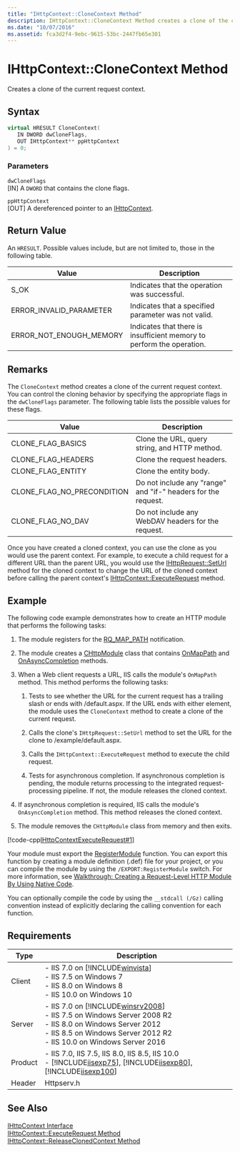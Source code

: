 ```yaml
---
title: "IHttpContext::CloneContext Method"
description: IHttpContext::CloneContext Method creates a clone of the current request context.
ms.date: "10/07/2016"
ms.assetid: fca3d2f4-9ebc-9615-53bc-2447fb65e301
---
```

# IHttpContext::CloneContext Method
Creates a clone of the current request context.  
  
## Syntax  
  
```cpp  
virtual HRESULT CloneContext(  
   IN DWORD dwCloneFlags,  
   OUT IHttpContext** ppHttpContext  
) = 0;  
```  
  
### Parameters  
 `dwCloneFlags`  
 [IN] A `DWORD` that contains the clone flags.  
  
 `ppHttpContext`  
 [OUT] A dereferenced pointer to an [IHttpContext](../../web-development-reference/native-code-api-reference/ihttpcontext-interface.md).  
  
## Return Value  
 An `HRESULT`. Possible values include, but are not limited to, those in the following table.  
  
|Value|Description|  
|-----------|-----------------|  
|S_OK|Indicates that the operation was successful.|  
|ERROR_INVALID_PARAMETER|Indicates that a specified parameter was not valid.|  
|ERROR_NOT_ENOUGH_MEMORY|Indicates that there is insufficient memory to perform the operation.|  
  
## Remarks  
 The `CloneContext` method creates a clone of the current request context. You can control the cloning behavior by specifying the appropriate flags in the `dwCloneFlags` parameter. The following table lists the possible values for these flags.  
  
|Value|Description|  
|-----------|-----------------|  
|CLONE_FLAG_BASICS|Clone the URL, query string, and HTTP method.|  
|CLONE_FLAG_HEADERS|Clone the request headers.|  
|CLONE_FLAG_ENTITY|Clone the entity body.|  
|CLONE_FLAG_NO_PRECONDITION|Do not include any "range" and "if-" headers for the request.|  
|CLONE_FLAG_NO_DAV|Do not include any WebDAV headers for the request.|  
  
 Once you have created a cloned context, you can use the clone as you would use the parent context. For example, to execute a child request for a different URL than the parent URL, you would use the [IHttpRequest::SetUrl](../../web-development-reference/native-code-api-reference/ihttprequest-seturl-method.md) method for the cloned context to change the URL of the cloned context before calling the parent context's [IHttpContext::ExecuteRequest](../../web-development-reference/native-code-api-reference/ihttpcontext-executerequest-method.md) method.  
  
## Example  
 The following code example demonstrates how to create an HTTP module that performs the following tasks:  
  
1. The module registers for the [RQ_MAP_PATH](../../web-development-reference/native-code-api-reference/request-processing-constants.md) notification.  
  
2. The module creates a [CHttpModule](../../web-development-reference/native-code-api-reference/chttpmodule-class.md) class that contains [OnMapPath](../../web-development-reference/native-code-api-reference/chttpmodule-onmappath-method.md) and [OnAsyncCompletion](../../web-development-reference/native-code-api-reference/chttpmodule-onasynccompletion-method.md) methods.  
  
3. When a Web client requests a URL, IIS calls the module's `OnMapPath` method. This method performs the following tasks:  
  
    1. Tests to see whether the URL for the current request has a trailing slash or ends with /default.aspx. If the URL ends with either element, the module uses the `CloneContext` method to create a clone of the current request.  
  
    2. Calls the clone's `IHttpRequest::SetUrl` method to set the URL for the clone to /example/default.aspx.  
  
    3. Calls the `IHttpContext::ExecuteRequest` method to execute the child request.  
  
    4. Tests for asynchronous completion. If asynchronous completion is pending, the module returns processing to the integrated request-processing pipeline. If not, the module releases the cloned context.  
  
4. If asynchronous completion is required, IIS calls the module's `OnAsyncCompletion` method. This method releases the cloned context.  
  
5. The module removes the `CHttpModule` class from memory and then exits.  
  
 [!code-cpp[IHttpContextExecuteRequest#1](../../../samples/snippets/cpp/VS_Snippets_IIS/IIS7/IHttpContextExecuteRequest/cpp/IHttpContextExecuteRequest.cpp#1)]  
  
 Your module must export the [RegisterModule](../../web-development-reference/native-code-api-reference/pfn-registermodule-function.md) function. You can export this function by creating a module definition (.def) file for your project, or you can compile the module by using the `/EXPORT:RegisterModule` switch. For more information, see [Walkthrough: Creating a Request-Level HTTP Module By Using Native Code](../../web-development-reference/native-code-development-overview/walkthrough-creating-a-request-level-http-module-by-using-native-code.md).  
  
 You can optionally compile the code by using the `__stdcall (/Gz)` calling convention instead of explicitly declaring the calling convention for each function.  
  
## Requirements  
  
|Type|Description|  
|----------|-----------------|  
|Client|-   IIS 7.0 on [!INCLUDE[winvista](../../wmi-provider/includes/winvista-md.md)]<br />-   IIS 7.5 on Windows 7<br />-   IIS 8.0 on Windows 8<br />-   IIS 10.0 on Windows 10|  
|Server|-   IIS 7.0 on [!INCLUDE[winsrv2008](../../wmi-provider/includes/winsrv2008-md.md)]<br />-   IIS 7.5 on Windows Server 2008 R2<br />-   IIS 8.0 on Windows Server 2012<br />-   IIS 8.5 on Windows Server 2012 R2<br />-   IIS 10.0 on Windows Server 2016|  
|Product|-   IIS 7.0, IIS 7.5, IIS 8.0, IIS 8.5, IIS 10.0<br />-   [!INCLUDE[iisexp75](../../web-development-reference/native-code-api-reference/includes/iisexp75-md.md)], [!INCLUDE[iisexp80](../../web-development-reference/native-code-api-reference/includes/iisexp80-md.md)], [!INCLUDE[iisexp100](../../web-development-reference/native-code-api-reference/includes/iisexp100-md.md)]|  
|Header|Httpserv.h|  
  
## See Also  
 [IHttpContext Interface](../../web-development-reference/native-code-api-reference/ihttpcontext-interface.md)   
 [IHttpContext::ExecuteRequest Method](../../web-development-reference/native-code-api-reference/ihttpcontext-executerequest-method.md)   
 [IHttpContext::ReleaseClonedContext Method](../../web-development-reference/native-code-api-reference/ihttpcontext-releaseclonedcontext-method.md)
